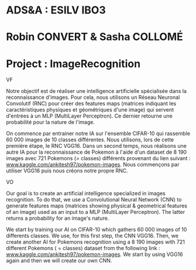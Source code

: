 # ADS&A : ESILV IBO3
# Robin CONVERT & Sasha COLLOMÉ
# Project : ImageRecognition


VF

Notre objectif est de réaliser une intelligence artificielle spécialisée dans la reconnaissance d'images.
Pour cela, nous utilisons un Réseau Neuronal Convolutif (RNC) pour créer des features maps (matrices indiquant les caractéristiques physiques et géométriques d'une image) qui servent d'entrées à un MLP (MultiLayer Perceptron). Ce dernier retourne une probabilité pour la nature de l'image.

On commence par entrainer notre IA sur l'ensemble CIFAR-10 qui rassemble 60 000 images de 10 classes différentes. Nous utilisons, lors de cette première étape, le RNC VGG16.
Dans un second temps, nous réalisons une autre IA pour la reconnaissance de Pokemon à l'aide d'un dataset de 8 190 images avec 721 Pokemons (= classes) différents provenant du lien suivant : www.kaggle.com/ankitesh97/pokemon-images. Nous commençons par utiliser VGG16 puis nous créons notre propre RNC.


VO

Our goal is to create an artificial intelligence specialized in images recognition.
To do that, we use a Convolutional Neural Network (CNN) to generate features maps (matrices showing physical & geometrical features of an image) used as an input to a MLP (MultiLayer Perceptron). The latter returns a probability for an image's nature.

We start by training our AI on CIFAR-10 which gathers 60 000 images of 10 differents classes. We use, for this first step, the CNN VGG16.
Then, we create another AI for Pokemons recognition using a 8 190 images with 721 different Pokemons ( = classes) dataset from the following link : www.kaggle.com/ankitesh97/pokemon-images. We start by using VGG16 again and then we will create our own CNN.